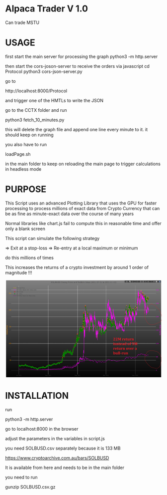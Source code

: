 # Alpaca Trader V 1.0

Can trade MSTU

# USAGE

first start the main server for processing the graph
python3 -m http.server


then start the cors-joson-server to receive the orders via javascript
cd Protocol
python3 cors-json-server.py

go to 

http://localhost:8000/Protocol

and trigger one of the HMTLs to write the JSON

go to the CCTX folder and run

python3 fetch_10_minutes.py 

this will delete the graph file and append one line every minute to it. it should
keep on running

you also have to run

loadPage.sh

in the main folder to keep on reloading the main page to trigger calculations in
headless mode


# PURPOSE

This Script uses an advanced Plotting Library that uses the GPU for faster processing to process millions of exact data from Crypto Currency that can be as fine as minute-exact data over the course of many years

Normal libraries like chart.js fail to compute this in reasonable time and offer only a blank screen

This script can simulate the following strategy

=> Exit at a stop-loss
=> Re-entry at a local maximum or minimum

do this millions of times

This increases the returns of a crypto investment by around 1 order of magnitude !!!

![Profit](./img/profits.png)

# INSTALLATION

run 

python3 -m http.server

go to localhost:8000 in the browser


adjust the parameters in the variables in script.js

you need SOLBUSD.csv separately because it is 133 MB

https://www.cryptoarchive.com.au/bars/SOLBUSD

It is available from here and needs to be in the main folder

you need to run 

gunzip SOLBUSD.csv.gz
